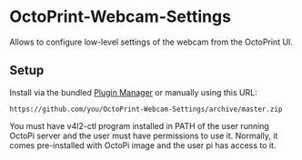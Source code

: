 # OctoPrint-Webcam-Settings

Allows to configure low-level settings of the webcam from the OctoPrint UI.

## Setup

Install via the bundled [Plugin Manager](https://github.com/foosel/OctoPrint/wiki/Plugin:-Plugin-Manager)
or manually using this URL:

    https://github.com/you/OctoPrint-Webcam-Settings/archive/master.zip

You must have v4l2-ctl program installed in PATH of the user running OctoPi
server and the user must have permissions to use it. Normally, it comes
pre-installed with OctoPi image and the user pi has access to it.
